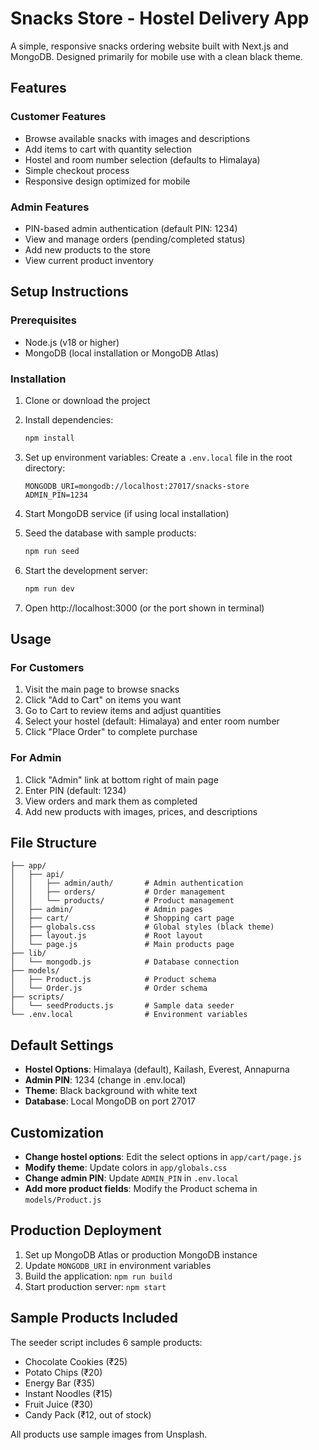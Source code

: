# Snacks Store - Hostel Delivery App

A simple, responsive snacks ordering website built with Next.js and MongoDB. Designed primarily for mobile use with a clean black theme.

## Features

### Customer Features
- Browse available snacks with images and descriptions
- Add items to cart with quantity selection
- Hostel and room number selection (defaults to Himalaya)
- Simple checkout process
- Responsive design optimized for mobile

### Admin Features
- PIN-based admin authentication (default PIN: 1234)
- View and manage orders (pending/completed status)
- Add new products to the store
- View current product inventory

## Setup Instructions

### Prerequisites
- Node.js (v18 or higher)
- MongoDB (local installation or MongoDB Atlas)

### Installation

1. Clone or download the project
2. Install dependencies:
   ```bash
   npm install
   ```

3. Set up environment variables:
   Create a `.env.local` file in the root directory:
   ```
   MONGODB_URI=mongodb://localhost:27017/snacks-store
   ADMIN_PIN=1234
   ```

4. Start MongoDB service (if using local installation)

5. Seed the database with sample products:
   ```bash
   npm run seed
   ```

6. Start the development server:
   ```bash
   npm run dev
   ```

7. Open http://localhost:3000 (or the port shown in terminal)

## Usage

### For Customers
1. Visit the main page to browse snacks
2. Click "Add to Cart" on items you want
3. Go to Cart to review items and adjust quantities
4. Select your hostel (default: Himalaya) and enter room number
5. Click "Place Order" to complete purchase

### For Admin
1. Click "Admin" link at bottom right of main page
2. Enter PIN (default: 1234)
3. View orders and mark them as completed
4. Add new products with images, prices, and descriptions

## File Structure

```
├── app/
│   ├── api/
│   │   ├── admin/auth/       # Admin authentication
│   │   ├── orders/           # Order management
│   │   └── products/         # Product management
│   ├── admin/                # Admin pages
│   ├── cart/                 # Shopping cart page
│   ├── globals.css           # Global styles (black theme)
│   ├── layout.js             # Root layout
│   └── page.js               # Main products page
├── lib/
│   └── mongodb.js            # Database connection
├── models/
│   ├── Product.js            # Product schema
│   └── Order.js              # Order schema
├── scripts/
│   └── seedProducts.js       # Sample data seeder
└── .env.local                # Environment variables
```

## Default Settings

- **Hostel Options**: Himalaya (default), Kailash, Everest, Annapurna
- **Admin PIN**: 1234 (change in .env.local)
- **Theme**: Black background with white text
- **Database**: Local MongoDB on port 27017

## Customization

- **Change hostel options**: Edit the select options in `app/cart/page.js`
- **Modify theme**: Update colors in `app/globals.css`
- **Change admin PIN**: Update `ADMIN_PIN` in `.env.local`
- **Add more product fields**: Modify the Product schema in `models/Product.js`

## Production Deployment

1. Set up MongoDB Atlas or production MongoDB instance
2. Update `MONGODB_URI` in environment variables
3. Build the application: `npm run build`
4. Start production server: `npm start`

## Sample Products Included

The seeder script includes 6 sample products:
- Chocolate Cookies (₹25)
- Potato Chips (₹20)  
- Energy Bar (₹35)
- Instant Noodles (₹15)
- Fruit Juice (₹30)
- Candy Pack (₹12, out of stock)

All products use sample images from Unsplash.